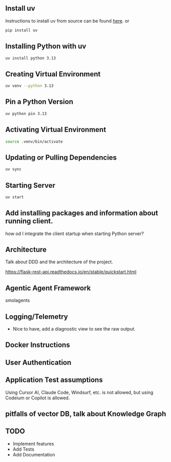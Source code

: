 ## Install uv
Instructions to install uv from source can be found [here](https://docs.astral.sh/uv/).
or
```bash
pip install uv
```

## Installing Python with uv
```bash
uv install python 3.13
```

## Creating Virtual Environment
```bash
uv venv --python 3.13
```

## Pin a Python Version
```bash
uv python pin 3.13
```

## Activating Virtual Environment
```bash
source .venv/bin/activate
```

## Updating or Pulling Dependencies
```bash
uv sync
```

## Starting Server
```bash
uv start
```
## Add installing packages and information about running client.
how od I integrate the client startup when starting Python server?

## Architecture
Talk about DDD and the architecture of the project.

https://flask-rest-api.readthedocs.io/en/stable/quickstart.html

## Agentic Agent Framework
smolagents

## Logging/Telemetry
- Nice to have, add a diagnostic view to see the raw output.

## Docker Instructions

## User Authentication

## Application Test assumptions
Using Cursor AI, Claude Code, Windsurf, etc. is not allowed, but using Codeium or Copilot is allowed.

## pitfalls of vector DB, talk about Knowledge Graph 


## TODO
- Implement features
- Add Tests
- Add Documentation